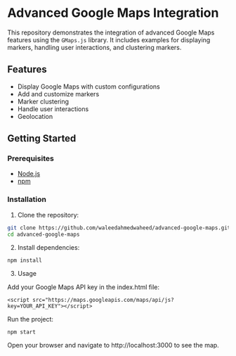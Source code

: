 # Advanced Google Maps Integration

This repository demonstrates the integration of advanced Google Maps features using the `GMaps.js` library. It includes examples for displaying markers, handling user interactions, and clustering markers.

## Features

- Display Google Maps with custom configurations
- Add and customize markers
- Marker clustering
- Handle user interactions
- Geolocation

## Getting Started

### Prerequisites

- [Node.js](https://nodejs.org/)
- [npm](https://www.npmjs.com/)

### Installation

1. Clone the repository:

```sh
git clone https://github.com/waleedahmedwaheed/advanced-google-maps.git
cd advanced-google-maps
```

2. Install dependencies:

```
npm install
```

3. Usage

Add your Google Maps API key in the index.html file:

```
<script src="https://maps.googleapis.com/maps/api/js?key=YOUR_API_KEY"></script>
```

Run the project:

```
npm start
```

Open your browser and navigate to http://localhost:3000 to see the map.

